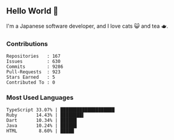 ## Hello World 👋

I'm a Japanese software developer, and I love cats 😺 and tea 🫖.

### Contributions

    Repositories   : 167
    Issues         : 630
    Commits        : 9286
    Pull-Requests  : 923
    Stars Earned   : 5
    Contributed To : 0

### Most Used Languages

    TypeScript 33.07% | ████████████████████
    Ruby       14.43% | ████████▌
    Dart       10.34% | ██████
    Java       10.24% | ██████
    HTML        8.60% | █████
